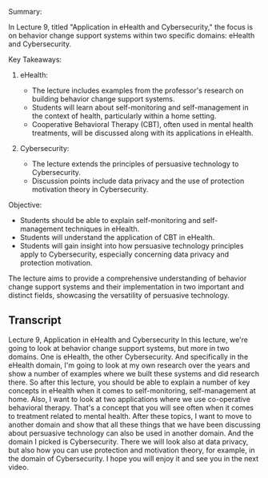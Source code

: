 Summary:

In Lecture 9, titled "Application in eHealth and Cybersecurity," the focus is on behavior change support systems within two specific domains: eHealth and Cybersecurity. 

Key Takeaways:
1. eHealth:
   - The lecture includes examples from the professor's research on building behavior change support systems.
   - Students will learn about self-monitoring and self-management in the context of health, particularly within a home setting.
   - Cooperative Behavioral Therapy (CBT), often used in mental health treatments, will be discussed along with its applications in eHealth.

2. Cybersecurity:
   - The lecture extends the principles of persuasive technology to Cybersecurity.
   - Discussion points include data privacy and the use of protection motivation theory in Cybersecurity.

Objective:
- Students should be able to explain self-monitoring and self-management techniques in eHealth.
- Students will understand the application of CBT in eHealth.
- Students will gain insight into how persuasive technology principles apply to Cybersecurity, especially concerning data privacy and protection motivation.

The lecture aims to provide a comprehensive understanding of behavior change support systems and their implementation in two important and distinct fields, showcasing the versatility of persuasive technology.

## Transcript

Lecture 9, Application in eHealth and Cybersecurity In this lecture, we're going to look at behavior change support systems, but more in two domains. One is eHealth, the other Cybersecurity. And specifically in the eHealth domain, I'm going to look at my own research over the years and show a number of examples where we built these systems and did research there. So after this lecture, you should be able to explain a number of key concepts in eHealth when it comes to self-monitoring, self-management at home. Also, I want to look at two applications where we use co-operative behavioral therapy. That's a concept that you will see often when it comes to treatment related to mental health. After these topics, I want to move to another domain and show that all these things that we have been discussing about persuasive technology can also be used in another domain. And the domain I picked is Cybersecurity. There we will look also at data privacy, but also how you can use protection and motivation theory, for example, in the domain of Cybersecurity. I hope you will enjoy it and see you in the next video.